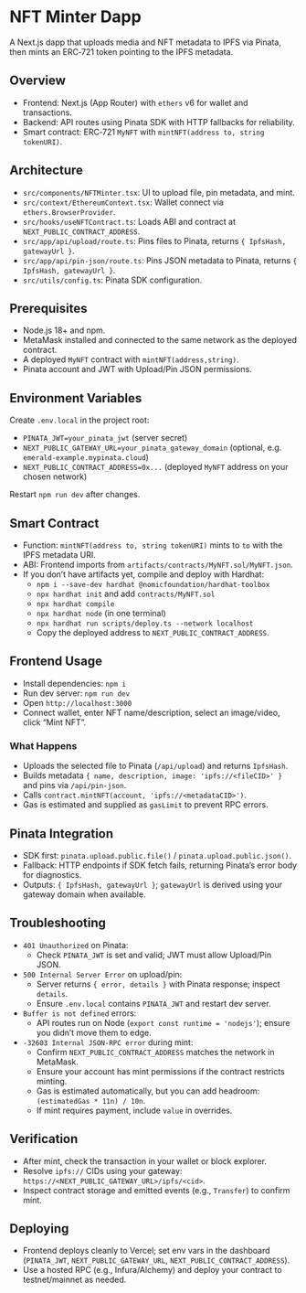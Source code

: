 # NFT Minter Dapp

A Next.js dapp that uploads media and NFT metadata to IPFS via Pinata, then mints an ERC‑721 token pointing to the IPFS metadata.

## Overview

- Frontend: Next.js (App Router) with `ethers` v6 for wallet and transactions.
- Backend: API routes using Pinata SDK with HTTP fallbacks for reliability.
- Smart contract: ERC‑721 `MyNFT` with `mintNFT(address to, string tokenURI)`.

## Architecture

- `src/components/NFTMinter.tsx`: UI to upload file, pin metadata, and mint.
- `src/context/EthereumContext.tsx`: Wallet connect via `ethers.BrowserProvider`.
- `src/hooks/useNFTContract.ts`: Loads ABI and contract at `NEXT_PUBLIC_CONTRACT_ADDRESS`.
- `src/app/api/upload/route.ts`: Pins files to Pinata, returns `{ IpfsHash, gatewayUrl }`.
- `src/app/api/pin-json/route.ts`: Pins JSON metadata to Pinata, returns `{ IpfsHash, gatewayUrl }`.
- `src/utils/config.ts`: Pinata SDK configuration.

## Prerequisites

- Node.js 18+ and npm.
- MetaMask installed and connected to the same network as the deployed contract.
- A deployed `MyNFT` contract with `mintNFT(address,string)`.
- Pinata account and JWT with Upload/Pin JSON permissions.

## Environment Variables

Create `.env.local` in the project root:

- `PINATA_JWT=your_pinata_jwt` (server secret)
- `NEXT_PUBLIC_GATEWAY_URL=your_pinata_gateway_domain` (optional, e.g. `emerald-example.mypinata.cloud`)
- `NEXT_PUBLIC_CONTRACT_ADDRESS=0x...` (deployed `MyNFT` address on your chosen network)

Restart `npm run dev` after changes.

## Smart Contract

- Function: `mintNFT(address to, string tokenURI)` mints to `to` with the IPFS metadata URI.
- ABI: Frontend imports from `artifacts/contracts/MyNFT.sol/MyNFT.json`.
- If you don’t have artifacts yet, compile and deploy with Hardhat:
  - `npm i --save-dev hardhat @nomicfoundation/hardhat-toolbox`
  - `npx hardhat init` and add `contracts/MyNFT.sol`
  - `npx hardhat compile`
  - `npx hardhat node` (in one terminal)
  - `npx hardhat run scripts/deploy.ts --network localhost`
  - Copy the deployed address to `NEXT_PUBLIC_CONTRACT_ADDRESS`.

## Frontend Usage

- Install dependencies: `npm i`
- Run dev server: `npm run dev`
- Open `http://localhost:3000`
- Connect wallet, enter NFT name/description, select an image/video, click “Mint NFT”.

### What Happens

- Uploads the selected file to Pinata (`/api/upload`) and returns `IpfsHash`.
- Builds metadata `{ name, description, image: 'ipfs://<fileCID>' }` and pins via `/api/pin-json`.
- Calls `contract.mintNFT(account, 'ipfs://<metadataCID>')`.
- Gas is estimated and supplied as `gasLimit` to prevent RPC errors.

## Pinata Integration

- SDK first: `pinata.upload.public.file()` / `pinata.upload.public.json()`.
- Fallback: HTTP endpoints if SDK fetch fails, returning Pinata’s error body for diagnostics.
- Outputs: `{ IpfsHash, gatewayUrl }`; `gatewayUrl` is derived using your gateway domain when available.

## Troubleshooting

- `401 Unauthorized` on Pinata:
  - Check `PINATA_JWT` is set and valid; JWT must allow Upload/Pin JSON.
- `500 Internal Server Error` on upload/pin:
  - Server returns `{ error, details }` with Pinata response; inspect `details`.
  - Ensure `.env.local` contains `PINATA_JWT` and restart dev server.
- `Buffer is not defined` errors:
  - API routes run on Node (`export const runtime = 'nodejs'`); ensure you didn’t move them to edge.
- `-32603 Internal JSON-RPC error` during mint:
  - Confirm `NEXT_PUBLIC_CONTRACT_ADDRESS` matches the network in MetaMask.
  - Ensure your account has mint permissions if the contract restricts minting.
  - Gas is estimated automatically, but you can add headroom: `(estimatedGas * 11n) / 10n`.
  - If mint requires payment, include `value` in overrides.

## Verification

- After mint, check the transaction in your wallet or block explorer.
- Resolve `ipfs://` CIDs using your gateway: `https://<NEXT_PUBLIC_GATEWAY_URL>/ipfs/<cid>`.
- Inspect contract storage and emitted events (e.g., `Transfer`) to confirm mint.

## Deploying

- Frontend deploys cleanly to Vercel; set env vars in the dashboard (`PINATA_JWT`, `NEXT_PUBLIC_GATEWAY_URL`, `NEXT_PUBLIC_CONTRACT_ADDRESS`).
- Use a hosted RPC (e.g., Infura/Alchemy) and deploy your contract to testnet/mainnet as needed.

